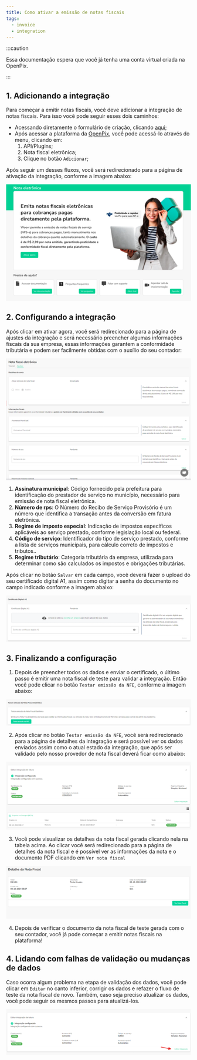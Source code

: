 ```yaml
---
title: Como ativar a emissão de notas fiscais
tags:
  - invoice
  - integration
---
```


:::caution

Essa documentação espera que você já tenha uma conta virtual criada na OpenPix.

:::

## 1. Adicionando a integração

Para começar a emitir notas fiscais, você deve adicionar a integração de notas fiscais. Para isso você pode seguir esses dois caminhos:

- Acessando diretamente o formulário de criação, clicando [aqui](https://app.openpix.com/home/integration-nfeio/tutorial);
- Após acessar a plataforma da [OpenPix](https://app.openpix.com/home), você pode acessá-lo através do menu, clicando em:
  1. API/Plugins;
  2. Nota fiscal eletrônica;
  3. Clique no botão `Adicionar`;

Após seguir um desses fluxos, você será redirecionado para a página de ativação da integração, conforme a imagem abaixo:

![Tutorial de integração](./__assets__/invoice-how-to-integrate-tutorial.png)

## 2. Configurando a integração

Após clicar em ativar agora, você será redirecionado para a página de ajustes da integração e será necessário preencher algumas informações fiscais da sua empresa, essas informações garantem a conformidade tributária e podem ser facilmente obtidas com o auxílio do seu contador:

![Formulário de informações fiscais](./__assets__/invoice-tax-form.png)

1. **Assinatura municipal**: Código fornecido pela prefeitura para identificação do prestador de serviço no município, necessário para emissão de nota fiscal eletrônica.
2. **Número de rps**: O Número do Recibo de Serviço Provisório é um número que identifica a transação antes da conversão em fatura eletrônica.
3. **Regime de imposto especial**: Indicação de impostos específicos aplicáveis ao serviço prestado, conforme legislação local ou federal.
4. **Código de serviço**: Identificador do tipo de serviço prestado, conforme a lista de serviços municipais, para cálculo correto de impostos e tributos..
5. **Regime tributário**: Categoria tributária da empresa, utilizada para determinar como são calculados os impostos e obrigações tributárias.

Após clicar no botão `Salvar` em cada campo, você deverá fazer o upload do seu certificado digital A1, assim como digitar a senha do documento no campo indicado conforme a imagem abaixo:

![Formulário do certificado A1](./__assets__/invoice-a1-certificate.png)

## 3. Finalizando a configuração

1. Depois de preencher todos os dados e enviar o certificado, o último passo é emitir uma nota fiscal de teste para validar a integração. Então você pode clicar no botão `Testar emissão da NFE`, conforme a imagem abaixo:

![Botão de teste da emissão de nota fiscal](./__assets__/invoice-test-issuing.png)

2. Após clicar no botão `Testar emissão da NFE`, você será redirecionado para a página de detalhes da integração e será possível ver os dados enviados assim como o atual estado da integração, que após ser validado pelo nosso provedor de nota fiscal deverá ficar como abaixo:

![Card de detalhes da integração](./__assets__/invoice-integration-details-card.png)

3. Você pode visualizar os detalhes da nota fiscal gerada clicando nela na tabela acima. Ao clicar você será redirecionado para a página de detalhes da nota fiscal e é possível ver as informações da nota e o documento PDF clicando em `Ver nota fiscal`

![Card de detalhes da nota fiscal eletrônica](./__assets__/invoice-details.png)

4. Depois de verificar o documento da nota fiscal de teste gerada com o seu contador, você já pode começar a emitir notas fiscais na plataforma!

## 4. Lidando com falhas de validação ou mudanças de dados

Caso ocorra algum problema na etapa de validação dos dados, você pode clicar em `Editar` no canto inferior, corrigir os dados e refazer o fluxo de teste da nota fiscal de novo. Também, caso seja preciso atualizar os dados, você pode seguir os mesmos passos para atualizá-los.

![Card de detalhes da integração](./__assets__/invoice-edit-integration.png)
